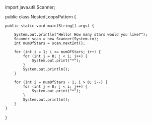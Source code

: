    
import java.util.Scanner;

public class NestedLoopsPattern {

	public static void main(String[] args) {

		System.out.println("Hello! How many stars would you like?");
		Scanner scan = new Scanner(System.in);
		int numOfStars = scan.nextInt();

		for (int i = 1; i <= numOfStars; i++) {
			for (int j = 0; j < i; j++) {
				System.out.print("*");
			}
			System.out.println();
		}

		for (int i = numOfStars - 1; i > 0; i--) {
			for (int j = 0; j < i; j++) {
				System.out.print("*");
			}
			System.out.println();
		}
	}

}
